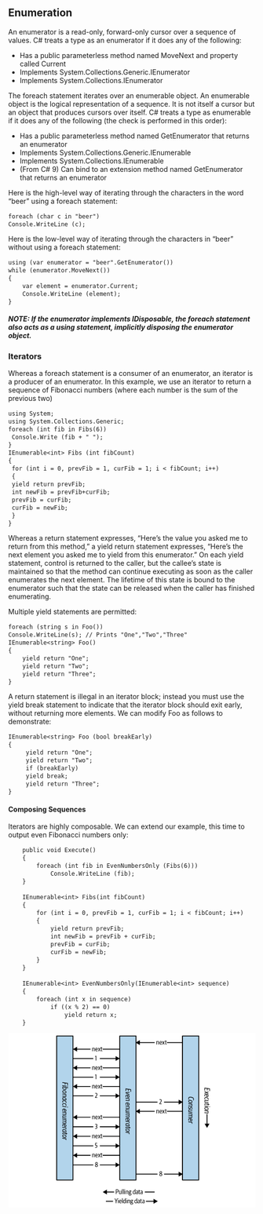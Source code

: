 ﻿## Enumeration
An enumerator is a read-only, forward-only cursor over a sequence of values. C#
treats a type as an enumerator if it does any of the following:
- Has a public parameterless method named MoveNext and property called Current
- Implements System.Collections.Generic.IEnumerator<T>
- Implements System.Collections.IEnumerator

The foreach statement iterates over an enumerable object. An enumerable object is
the logical representation of a sequence. It is not itself a cursor but an object that
produces cursors over itself. C# treats a type as enumerable if it does any of the
following (the check is performed in this order):
- Has a public parameterless method named GetEnumerator that returns an
enumerator
- Implements System.Collections.Generic.IEnumerable<T>
- Implements System.Collections.IEnumerable
- (From C# 9) Can bind to an extension method named GetEnumerator that returns an enumerator

Here is the high-level way of iterating through the characters in the word “beer” using a foreach statement: 
```
foreach (char c in "beer")
Console.WriteLine (c);
```
Here is the low-level way of iterating through the characters in “beer” without using a foreach statement:
```
using (var enumerator = "beer".GetEnumerator())
while (enumerator.MoveNext())
{
    var element = enumerator.Current;
    Console.WriteLine (element);
}
```
##### NOTE: If the enumerator implements IDisposable, the foreach statement also acts as a using statement, implicitly disposing the enumerator object.

### Iterators

Whereas a foreach statement is a consumer of an enumerator, an iterator is a
producer of an enumerator. In this example, we use an iterator to return a sequence
of Fibonacci numbers (where each number is the sum of the previous two)

```
using System;
using System.Collections.Generic;
foreach (int fib in Fibs(6))
 Console.Write (fib + " ");
}
IEnumerable<int> Fibs (int fibCount)
{
 for (int i = 0, prevFib = 1, curFib = 1; i < fibCount; i++)
 {
 yield return prevFib;
 int newFib = prevFib+curFib;
 prevFib = curFib;
 curFib = newFib;
 }
}
```
Whereas a return statement expresses, “Here’s the value you asked me to return
from this method,” a yield return statement expresses, “Here’s the next element
you asked me to yield from this enumerator.” On each yield statement, control is
returned to the caller, but the callee’s state is maintained so that the method can
continue executing as soon as the caller enumerates the next element. The lifetime
of this state is bound to the enumerator such that the state can be released when the
caller has finished enumerating.


Multiple yield statements are permitted:
```
foreach (string s in Foo())
Console.WriteLine(s); // Prints "One","Two","Three"
IEnumerable<string> Foo()
{
    yield return "One";
    yield return "Two";
    yield return "Three";
}
```

A return statement is illegal in an iterator block; instead you must use the yield
break statement to indicate that the iterator block should exit early, without returning more elements. We can modify Foo as follows to demonstrate:

```
IEnumerable<string> Foo (bool breakEarly)
{
     yield return "One";
     yield return "Two";
     if (breakEarly)
     yield break;
     yield return "Three";
}
```

#### Composing Sequences
Iterators are highly composable. We can extend our example, this time to output even Fibonacci numbers only:
```
    public void Execute()
    {
        foreach (int fib in EvenNumbersOnly (Fibs(6)))
            Console.WriteLine (fib);
    }
    
    IEnumerable<int> Fibs(int fibCount)
    {
        for (int i = 0, prevFib = 1, curFib = 1; i < fibCount; i++)
        {
            yield return prevFib;
            int newFib = prevFib + curFib;
            prevFib = curFib;
            curFib = newFib;
        }
    }

    IEnumerable<int> EvenNumbersOnly(IEnumerable<int> sequence)
    {
        foreach (int x in sequence)
            if ((x % 2) == 0)
                yield return x;
    }
```

![Composing Sequences](composingSequences.png)
